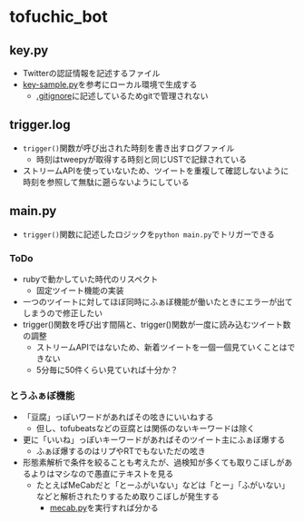 # tofuchic_bot
## key.py
* Twitterの認証情報を記述するファイル
* [key-sample.py](./key-sample.py)を参考にローカル環境で生成する
    * [.gitignore](./.gitignore)に記述しているためgitで管理されない

## trigger.log
* `trigger()`関数が呼び出された時刻を書き出すログファイル
    * 時刻はtweepyが取得する時刻と同じUSTで記録されている
* ストリームAPIを使っていないため、ツイートを重複して確認しないように時刻を参照して無駄に遡らないようにしている

## main.py
* `trigger()`関数に記述したロジックを`python main.py`でトリガーできる

### ToDo
* rubyで動かしていた時代のリスペクト
    * 固定ツイート機能の実装
* 一つのツイートに対してほぼ同時にふぁぼ機能が働いたときにエラーが出てしまうので修正したい
* trigger()関数を呼び出す間隔と、trigger()関数が一度に読み込むツイート数の調整
    * ストリームAPIではないため、新着ツイートを一個一個見ていくことはできない
    * 5分毎に50件くらい見ていれば十分か？

### とうふぁぼ機能
* 「豆腐」っぽいワードがあればその呟きにいいねする
    * 但し、tofubeatsなどの豆腐とは関係のないキーワードは除く
* 更に「いいね」っぽいキーワードがあればそのツイート主にふぁぼ爆する
    * ふぁぼ爆するのはリプやRTでもないただの呟き
* 形態素解析で条件を絞ることも考えたが、過検知が多くても取りこぼしがあるよりはマシなので愚直にテキストを見る
    * たとえばMeCabだと「とーふがいない」などは「とー」「ふがいない」などと解析されたりするため取りこぼしが発生する
        * [mecab.py](./tips/mecab.py)を実行すれば分かる